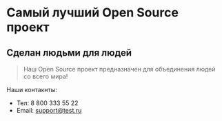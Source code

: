 # Самый лучший Open Source проект

## Сделан людьми для людей

> Наш Open Source проект предназначен для объединения людей со всего мира!

Наши контакнты:

* Тел: 8 800 333 55 22
* Email: support@test.ru
